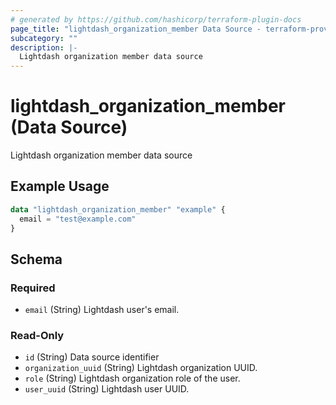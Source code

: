 ```yaml
---
# generated by https://github.com/hashicorp/terraform-plugin-docs
page_title: "lightdash_organization_member Data Source - terraform-provider-lightdash"
subcategory: ""
description: |-
  Lightdash organization member data source
---
```


# lightdash_organization_member (Data Source)

Lightdash organization member data source

## Example Usage

```terraform
data "lightdash_organization_member" "example" {
  email = "test@example.com"
}
```

<!-- schema generated by tfplugindocs -->
## Schema

### Required

- `email` (String) Lightdash user's email.

### Read-Only

- `id` (String) Data source identifier
- `organization_uuid` (String) Lightdash organization UUID.
- `role` (String) Lightdash organization role of the user.
- `user_uuid` (String) Lightdash user UUID.
